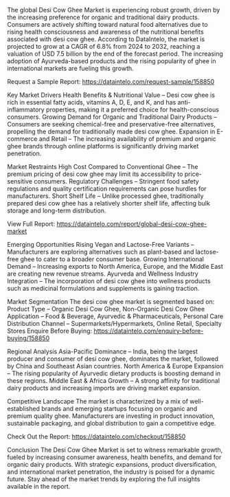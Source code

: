 The global Desi Cow Ghee Market is experiencing robust growth, driven by the increasing preference for organic and traditional dairy products. Consumers are actively shifting toward natural food alternatives due to rising health consciousness and awareness of the nutritional benefits associated with desi cow ghee.
According to DataIntelo, the market is projected to grow at a CAGR of 6.8% from 2024 to 2032, reaching a valuation of USD 7.5 billion by the end of the forecast period. The increasing adoption of Ayurveda-based products and the rising popularity of ghee in international markets are fueling this growth.

Request a Sample Report: https://dataintelo.com/request-sample/158850

Key Market Drivers
Health Benefits & Nutritional Value – Desi cow ghee is rich in essential fatty acids, vitamins A, D, E, and K, and has anti-inflammatory properties, making it a preferred choice for health-conscious consumers.
Growing Demand for Organic and Traditional Dairy Products – Consumers are seeking chemical-free and preservative-free alternatives, propelling the demand for traditionally made desi cow ghee.
Expansion in E-commerce and Retail – The increasing availability of premium and organic ghee brands through online platforms is significantly driving market penetration.

Market Restraints
High Cost Compared to Conventional Ghee – The premium pricing of desi cow ghee may limit its accessibility to price-sensitive consumers.
Regulatory Challenges – Stringent food safety regulations and quality certification requirements can pose hurdles for manufacturers.
Short Shelf Life – Unlike processed ghee, traditionally prepared desi cow ghee has a relatively shorter shelf life, affecting bulk storage and long-term distribution.

View Full Report: https://dataintelo.com/report/global-desi-cow-ghee-market

Emerging Opportunities
Rising Vegan and Lactose-Free Variants – Manufacturers are exploring alternatives such as plant-based and lactose-free ghee to cater to a broader consumer base.
Growing International Demand – Increasing exports to North America, Europe, and the Middle East are creating new revenue streams.
Ayurveda and Wellness Industry Integration – The incorporation of desi cow ghee into wellness products such as medicinal formulations and supplements is gaining traction.

Market Segmentation
The desi cow ghee market is segmented based on:
Product Type – Organic Desi Cow Ghee, Non-Organic Desi Cow Ghee
Application – Food & Beverage, Ayurvedic & Pharmaceuticals, Personal Care
Distribution Channel – Supermarkets/Hypermarkets, Online Retail, Specialty Stores
Enquire Before Buying: https://dataintelo.com/enquiry-before-buying/158850

Regional Analysis
Asia-Pacific Dominance – India, being the largest producer and consumer of desi cow ghee, dominates the market, followed by China and Southeast Asian countries.
North America & Europe Expansion – The rising popularity of Ayurvedic dietary products is boosting demand in these regions.
Middle East & Africa Growth – A strong affinity for traditional dairy products and increasing imports are driving market expansion.

Competitive Landscape
The market is characterized by a mix of well-established brands and emerging startups focusing on organic and premium quality ghee. Manufacturers are investing in product innovation, sustainable packaging, and global distribution to gain a competitive edge.

Check Out the Report: https://dataintelo.com/checkout/158850

Conclusion
The Desi Cow Ghee Market is set to witness remarkable growth, fueled by increasing consumer awareness, health benefits, and demand for organic dairy products. With strategic expansions, product diversification, and international market penetration, the industry is poised for a dynamic future. Stay ahead of the market trends by exploring the full insights available in the report.
 

